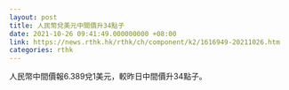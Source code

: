 ```yaml
---
layout: post
title: 人民幣兌美元中間價升34點子
date: 2021-10-26 09:41:49.000000000 +08:00
link: https://news.rthk.hk/rthk/ch/component/k2/1616949-20211026.htm
categories: rthk
---
```


人民幣中間價報6.389兌1美元，較昨日中間價升34點子。
